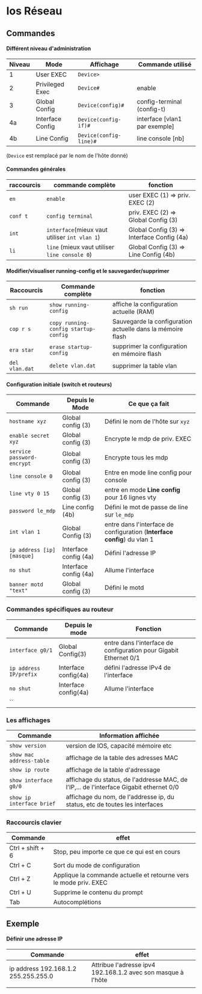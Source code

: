 # Ios Réseau

## Commandes

#### Différent niveau d'administration

| **Niveau** | Mode             | Affichage              | Commande utilisé    |
| ---------- | ---------------- | ---------------------- |--------------------|
| 1          | User EXEC        | `Device>`              |                    |
| 2          | Privileged Exec  | `Device#`              |enable              |
| 3          | Global Config    | `Device(config)#`      |config-terminal (config-t)|
| 4a         | Interface Config | `Device(config-if)#`   |interface [vlan1 par exemple]|
| 4b         | Line Config      | `Device(config-line)#` |line console [nb]    |

(`Device` est remplacé par le nom de l'hôte donné)

#### Commandes générales

| raccourcis | commande complète                             | fonction                                   |
| ---------- | --------------------------------------------- | ------------------------------------------ |
| `en`       | `enable`                                      | user EXEC (1) => priv. EXEC (2)            |
| `conf t`   | `config terminal`                             | priv. EXEC (2) => Global Config (3)        |
| `int`      | `interface`(mieux vaut utiliser `int vlan 1`) | Global Config (3) => Interface Config (4a) |
| `li`       | `line` (mieux vaut utiliser `line console 0`) | Global Config (3) => Line Config (4b)      |



#### Modifier/visualiser running-config et le sauvegarder/supprimer 

| Raccourcis     | Commande complète                    | fonction                                                   |
| -------------- | ------------------------------------ | ---------------------------------------------------------- |
| `sh run`       | `show running-config`                | affiche la configuration actuelle (RAM)                    |
| `cop r s`      | `copy running-config startup-config` | Sauvegarde la configuration actuelle dans la mémoire flash |
| `era star`     | `erase startup-config`               | supprimer la configuration en mémoire flash                |
| `del vlan.dat` | `delete vlan.dat`                    | supprimer la table vlan                                    |



#### Configuration initiale (switch et routeurs)

| Commande                   | Depuis le Mode        | Ce que ça fait                                               |
| -------------------------- | --------------------- | ------------------------------------------------------------ |
| `hostname xyz`             | Global config (3)     | Défini le nom de l'hôte sur `xyz`                            |
| `enable secret xyz`        | Global config (3)     | Encrypte le mdp de priv. EXEC                                |
| `service password-encrypt` | Global config (3)     | Encrypte tous les mdp                                        |
| `line console 0`           | Global config (3)     | Entre en mode line config pour console                       |
| `line vty 0 15`            | Global config (3)     | entre en mode **Line config** pour 16 lignes vty             |
| `password le_mdp`          | Line config (4b)      | Défini le mot de passe de line sur `le_mdp`                  |
| `int vlan 1`               | Global Config (3)     | entre dans l'interface de configuration (**Interface config**) du vlan 1 |
| `ip address [ip] [masque]` | Interface config (4a) | Défini l'adresse IP                                          |
| `no shut`                  | Interface config (4a) | Allume l'interface                                           |
| `banner motd "text"`       | Global config (3)     | Défini le motd                                               |



### Commandes spécifiques au routeur

| Commande               | Depuis le mode       | Fonction                                                     |
| ---------------------- | -------------------- | ------------------------------------------------------------ |
| `interface g0/1`       | Global Config(3)     | entre dans l'interface de configuration pour Gigabit Ethernet 0/1 |
| `ip address IP/prefix` | Interface config(4a) | défini l'adresse IPv4 de l'interface                         |
| `no shut`              | Interface config(4a) | Allume l'interface                                           |
| ``                     |                      |                                                              |



### Les affichages

| Commande                  | Information affichée                                         |
| ------------------------- | ------------------------------------------------------------ |
| `show version`            | version de IOS, capacité mémoire etc                         |
| `show mac address-table`  | affichage de la table des adresses MAC                       |
| `show ip route`           | affichage de la table d'adressage                            |
| `show interface g0/0`     | affichage du status, de l'addresse MAC, de l'IP,... de l'interface Gigabit ethernet 0/0 |
| `show ip interface brief` | affichage du nom, de l'addresse ip, du status, etc de toutes les interfaces |



### Raccourcis clavier

| Commande         | effet                                                        |
| ---------------- | ------------------------------------------------------------ |
| Ctrl + shift + 6 | Stop, peu importe ce que ce qui est en cours                 |
| Ctrl + C         | Sort du mode de configuration                                |
| Ctrl + Z         | Applique la commande actuelle et retourne vers le mode priv. EXEC |
| Ctrl + U         | Supprime le contenu du prompt                                |
| Tab              | Autocomplétions                                              |



## Exemple

#### Définir une adresse IP  
| Commande         | effet                                                        |
| ---------------- | ------------------------------------------------------------ |
| ip address 192.168.1.2 255.255.255.0| Attribue l'adresse ipv4 192.168.1.2 avec son masque à l'hôte                 |
|       |                               |
